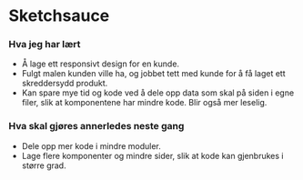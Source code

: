 # Sketchsauce

### Hva jeg har lært
- Å lage ett responsivt design for en kunde.
- Fulgt malen kunden ville ha, og jobbet tett med kunde for å få laget ett skreddersydd produkt.
- Kan spare mye tid og kode ved å dele opp data som skal på siden i egne filer, slik at komponentene har mindre kode. Blir også mer leselig.


### Hva skal gjøres annerledes neste gang
- Dele opp mer kode i mindre moduler.
- Lage flere komponenter og mindre sider, slik at kode kan gjenbrukes i større grad.

